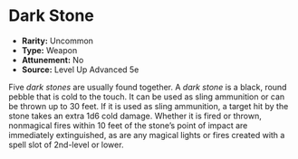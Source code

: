 # Dark Stone

- **Rarity:** Uncommon
- **Type:** Weapon
- **Attunement:** No
- **Source:** Level Up Advanced 5e

Five _dark stones_ are usually found together. A _dark stone_ is a black, round pebble that is cold to the touch. It can be used as sling ammunition or can be thrown up to 30 feet. If it is used as sling ammunition, a target hit by the stone takes an extra 1d6 cold damage. Whether it is fired or thrown, nonmagical fires within 10 feet of the stone’s point of impact are immediately extinguished, as are any magical lights or fires created with a spell slot of 2nd-level or lower.
